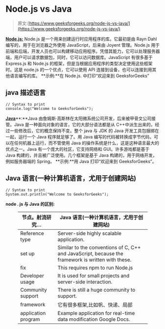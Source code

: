# Node.js vs Java

> 原文:[https://www.geeksforgeeks.org/node-js-vs-java/](https://www.geeksforgeeks.org/node-js-vs-java/)

[**Node.js:**](https://www.geeksforgeeks.org/node-js-frameworks/) Node.js 是一个用来创建运行时应用程序的库。它最初是由 Rayn Dahl 编写的，用于在浏览器之外使用 JavaScript，后来由 Joyent 管理。Node.js 用于前端和后端，开发人员也可以构建移动应用程序。凭借其能力，它可以处理服务器端，用户可以请求数据包，同时，它可以访问数据库。JavaScript 有很多基于 Express.js 和 Node.js 的框架，但是当根据应用程序的类型决定使用这些框架时。这是 node.js 的一个优点，它可以使用 API 连接到设备，也可以连接到用其他语言编写的库。
**示例:**在 Node.js.
中打印“欢迎来到 GeeksforGeeks”

## java 描述语言

```
// Syntax to print
console.log("Welcome to GeeksforGeeks");
```

[**Java**](https://www.geeksforgeeks.org/java/)**:**Java 由詹姆斯·高斯林在太阳微系统公司开发，后来被甲骨文公司接管。Java 是一种面向对象的语言，它的大部分语法都是从 C++中派生出来的，经过一些修改后，它的概念保持不变。整个 java 与 JDK 的 Java 开发工具包捆绑在一起，运行一个 Java 程序就足够了。用 Java 编写的代码被转换成字节代码，可以在任何机器上运行，而不管使用 Java 的操作系统是什么，这是这种语言最大的优点之一。Java 有一个庞大的社区，它支持网络和 GUI。许多游戏都是基于 Java 构建的，并且被广泛使用。几个框架是基于 Java 构建的，用于网络开发，例如服务器端的 Spring。
**示例:**用 Java 打印“欢迎来到 GeeksforGeeks”。

## Java 语言(一种计算机语言，尤用于创建网站)

```
// Syntax to print
System.out.println("Welcome to GeeksforGeeks");
```

**node . js 与 Java 的区别:**

<figure class="table">

| 节点。射流研究… | Java 语言(一种计算机语言，尤用于创建网站) |
| --- | --- |
| Reference type | Server-side highly scalable application. | Highly complex applications have been created. |
| set up | Similar to the conventions of C, C++ and JavaScript, because the framework is written with these. | Application of object-oriented structure derived from C++. |
| fix | This requires npm to run Node.js | It needs JRE to run Java. |
| Developer usage | It is used for small projects and server-side interaction. | Used to handle complex projects based on CRUD operations. |
| Community support | There is still a huge community to support. | Java community is by far the most universal and has a large number of supporters. |
| framework | 它有很多框架,比如帆、快递、局部 | 它有 JSF、Struts、Hibernate 等框架。 |
| application program | Example application for real-time data modification Google Docs. | For applications that need to create objects and manage data. |

</figure>